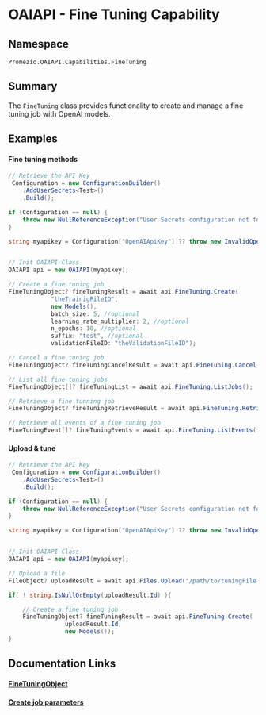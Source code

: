 # OAIAPI - Fine Tuning Capability

## Namespace
`Promezio.OAIAPI.Capabilities.FineTuning`

## Summary
The `FineTuning` class provides functionality to create and manage a fine tuning job with OpenAI models.

## Examples

#### Fine tuning methods
```csharp
// Retrieve the API Key
 Configuration = new ConfigurationBuilder()
    .AddUserSecrets<Test>()
    .Build();

if (Configuration == null) {
    throw new NullReferenceException("User Secrets configuration not found."); 
}

string myapikey = Configuration["OpenAIApiKey"] ?? throw new InvalidOperationException("API Key not found");


// Init OAIAPI Class
OAIAPI api = new OAIAPI(myapikey);

// Create a fine tuning job
FineTuningObject? fineTuningResult = await api.FineTuning.Create(
            "theTrainigFileID",
            new Models(),
            batch_size: 5, //optional
            learning_rate_multiplier: 2, //optional
            n_epochs: 10, //optional
            suffix: "test", //optional
            validationFileID: "theValidationFileID");

// Cancel a fine tuning job
FineTuningObject? fineTuningCancelResult = await api.FineTuning.Cancel("theFineTuningID");

// List all fine tuning jobs
FineTuningObject[]? fineTuningList = await api.FineTuning.ListJobs();

// Retrieve a fine tunning job
FineTuningObject? fineTuningRetrieveResult = await api.FineTuning.Retrieve(fineTuningResult.Id);

// Retrieve all events of a fine tuning job
FineTuningEvent[]? fineTuningEvents = await api.FineTuning.ListEvents(fineTuningResult.Id);
```

#### Upload & tune
```csharp
// Retrieve the API Key
 Configuration = new ConfigurationBuilder()
    .AddUserSecrets<Test>()
    .Build();

if (Configuration == null) {
    throw new NullReferenceException("User Secrets configuration not found."); 
}

string myapikey = Configuration["OpenAIApiKey"] ?? throw new InvalidOperationException("API Key not found");


// Init OAIAPI Class
OAIAPI api = new OAIAPI(myapikey);

// Upload a file
FileObject? uploadResult = await api.Files.Upload("/path/to/tuningFile.jsonl", Purposes.FINE_TUNE);

if( ! string.IsNullOrEmpty(uploadResult.Id) ){

    // Create a fine tuning job
    FineTuningObject? fineTuningResult = await api.FineTuning.Create(
                uploadResult.Id,
                new Models());
}
```

## Documentation Links
#### [FineTuningObject](/api/Promezio.OAIAPI.Capabilities.FineTuning.FineTuningObject.html)
#### [Create job parameters](/api/Promezio.OAIAPI.Capabilities.FineTuning.FineTuning.html#parameters-2)
